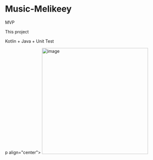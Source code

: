 # Music-Melikeey
MVP 

This project

Kotlin + Java + Unit Test


p align="center">
  <img src="https://github.com/melikeey/Music-Melikeey/blob/master/ss/ss1.png" width="350" alt="image">
</p
